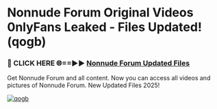 # Nonnude Forum Original Videos 0nlyFans Leaked - Files Updated! (qogb)

<h3>🔴 CLICK HERE 🌐==►► <a href="https://tinyurl.com/y5r63du9" rel="nofollow">Nonnude Forum Updated Files</a></h3>

Get Nonnude Forum and all content. Now you can access all videos and pictures of Nonnude Forum. New Updated Files 2025!

[![qogb](https://i.imgur.com/UVo9nyh.gif)](https://tinyurl.com/y5r63du9)